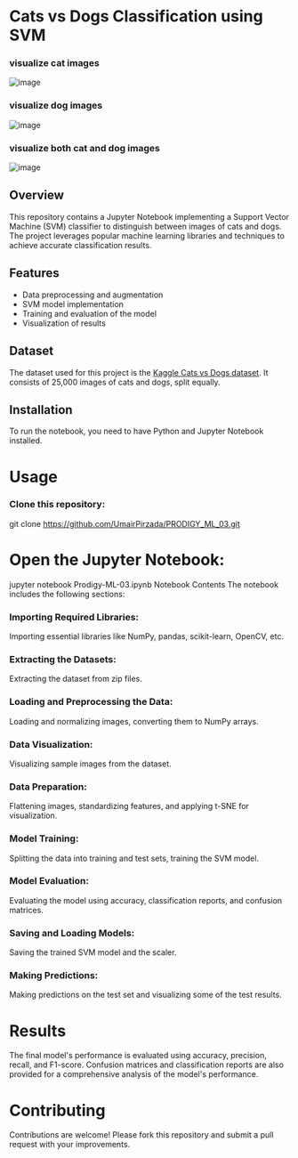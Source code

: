 # Cats vs Dogs Classification using SVM
### visualize cat images

 ![image](https://github.com/user-attachments/assets/d0f68100-f16b-4ad1-983a-97c92f3a4e36)
 
### visualize dog images

 ![image](https://github.com/user-attachments/assets/b8bf562f-5a07-46e2-bb15-a4fd9b2e3a69)
 
### visualize both cat and dog images

![image](https://github.com/user-attachments/assets/053ea4d6-66cf-4985-a0bb-a615b571b0ab)

## Overview
This repository contains a Jupyter Notebook implementing a Support Vector Machine (SVM) classifier to distinguish between images of cats and dogs. The project leverages popular machine learning libraries and techniques to achieve accurate classification results.

## Features
- Data preprocessing and augmentation
- SVM model implementation
- Training and evaluation of the model
- Visualization of results

## Dataset
The dataset used for this project is the [Kaggle Cats vs Dogs dataset](https://www.kaggle.com/competitions/dogs-vs-cats). It consists of 25,000 images of cats and dogs, split equally.

## Installation
To run the notebook, you need to have Python and Jupyter Notebook installed.

# Usage
### Clone this repository:
git clone https://github.com/UmairPirzada/PRODIGY_ML_03.git
# Open the Jupyter Notebook:
jupyter notebook Prodigy-ML-03.ipynb
Notebook Contents
The notebook includes the following sections:

### Importing Required Libraries:
Importing essential libraries like NumPy, pandas, scikit-learn, OpenCV, etc.
### Extracting the Datasets: 
Extracting the dataset from zip files.

### Loading and Preprocessing the Data:
Loading and normalizing images, converting them to NumPy arrays.

### Data Visualization:
Visualizing sample images from the dataset.

### Data Preparation:
Flattening images, standardizing features, and applying t-SNE for visualization.

### Model Training: 
Splitting the data into training and test sets, training the SVM model.

### Model Evaluation: 
Evaluating the model using accuracy, classification reports, and confusion matrices.

### Saving and Loading Models: 
Saving the trained SVM model and the scaler.

### Making Predictions:
Making predictions on the test set and visualizing some of the test results.

# Results
The final model's performance is evaluated using accuracy, precision, recall, and F1-score. Confusion matrices and classification reports are also provided for a comprehensive analysis of the model's performance.

# Contributing
Contributions are welcome! Please fork this repository and submit a pull request with your improvements.
